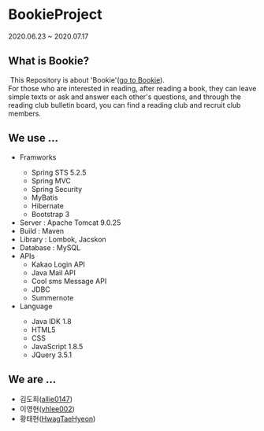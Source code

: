 <h1>BookieProject</h1>
2020.06.23 ~ 2020.07.17

<h2>What is Bookie?</h2>
&nbsp;This Repository is about 'Bookie'(<a href="https://localhost:8080/">go to Bookie</a>).<br>
For those who are interested in reading, after reading a book, they can leave simple texts or ask and answer each other's questions, and through the reading club bulletin board, you can find a reading club and recruit club members.

<h2>We use ...</h2>
  <ul>
    <li>Framworks</li>
    <ul>
      <li>Spring STS 5.2.5</li>
      <li>Spring MVC</li>      
      <li>Spring Security</li>
      <li>MyBatis</li>
      <li>Hibernate</li>
      <li>Bootstrap 3</li>
    </ul>
    <li>Server : Apache Tomcat 9.0.25</li>
    <li>Build : Maven</li>
    <li>Library : Lombok, Jacskon</li>
    <li>Database : MySQL</li>
    <li>APIs
      <ul>
        <li>Kakao Login API</li>
        <li>Java Mail API</li>
        <li>Cool sms Message API</li>
        <li>JDBC</li>
        <li>Summernote</li>
       </ul>
    </li>
    <li>Language</li>
    <ul>
         <li>Java IDK 1.8</li>
         <li>HTML5</li>
         <li>CSS</li>
         <li>JavaScript 1.8.5</li>
         <li>JQuery 3.5.1</li> 
    </ul>
  </ul>
  
<h2>We are ...</h2>
  <ul>
    <li>김도희(<a href="https://github.com/allie0147">allie0147</a>)</li>
    <li>이영현(<a href="https://github.com/yhlee002">yhlee002</a>)</li>
    <li>황태현(<a href="https://github.com/HwagTaeHyeon">HwagTaeHyeon</a>)</li>
  </ul>
